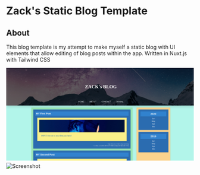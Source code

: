 # Zack's Static Blog Template

## About

This blog template is my attempt to make myself a static blog with UI elements that allow editing of blog posts within the app. Written in Nuxt.js with Tailwind CSS

![Screenshot](./Peek.png "Home Page")
![Screenshot](./peek2.png "About Page")
